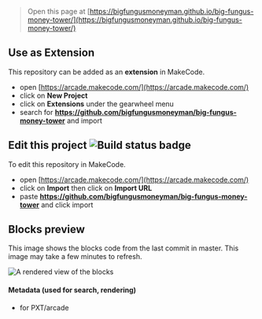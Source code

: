  


> Open this page at [https://bigfungusmoneyman.github.io/big-fungus-money-tower/](https://bigfungusmoneyman.github.io/big-fungus-money-tower/)

## Use as Extension

This repository can be added as an **extension** in MakeCode.

* open [https://arcade.makecode.com/](https://arcade.makecode.com/)
* click on **New Project**
* click on **Extensions** under the gearwheel menu
* search for **https://github.com/bigfungusmoneyman/big-fungus-money-tower** and import

## Edit this project ![Build status badge](https://github.com/bigfungusmoneyman/big-fungus-money-tower/workflows/MakeCode/badge.svg)

To edit this repository in MakeCode.

* open [https://arcade.makecode.com/](https://arcade.makecode.com/)
* click on **Import** then click on **Import URL**
* paste **https://github.com/bigfungusmoneyman/big-fungus-money-tower** and click import

## Blocks preview

This image shows the blocks code from the last commit in master.
This image may take a few minutes to refresh.

![A rendered view of the blocks](https://github.com/bigfungusmoneyman/big-fungus-money-tower/raw/master/.github/makecode/blocks.png)

#### Metadata (used for search, rendering)

* for PXT/arcade
<script src="https://makecode.com/gh-pages-embed.js"></script><script>makeCodeRender("{{ site.makecode.home_url }}", "{{ site.github.owner_name }}/{{ site.github.repository_name }}");</script>
